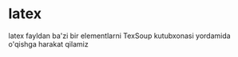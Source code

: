 # latex
latex fayldan ba'zi bir elementlarni TexSoup kutubxonasi yordamida o'qishga harakat qilamiz
